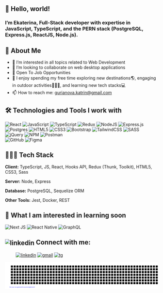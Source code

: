 ## 👋 Hello, world! 
### I’m Ekaterina, Full-Stack developer with expertise in JavaScript, TypeScript, and the PERN stack (PostgreSQL, Express.js, ReactJS, Node.js).
##  🚀 About Me 

- 👀 I’m interested in all topics related to Web Development
- 💞️ I’m looking to collaborate on web desktop applications
- 💼 Open To Job Opportunities
- 🌱 I enjoy spending my free time exploring new destinations🌎, engaging in outdoor activities🤸🏻‍♀️, and learning new tech stacks💻
- 📫 How to reach me: gurianova.katrin@gmail.com

## 🛠 Technologies and Tools I work with

![React](https://img.shields.io/badge/react-black.svg?style=for-the-badge&logo=react&logoColor=%2361DAFB)
![JavaScript](https://img.shields.io/badge/javascript-%23323330.svg?style=for-the-badge&logo=javascript&logoColor=%23F7DF1E)
![TypeScript](https://img.shields.io/badge/typescript-%23007ACC.svg?style=for-the-badge&logo=typescript&logoColor=white)
![Redux](https://img.shields.io/badge/redux-%23593d88.svg?style=for-the-badge&logo=redux&logoColor=white)
![NodeJS](https://img.shields.io/badge/node.js-6DA55F?style=for-the-badge&logo=node.js&logoColor=white)
![Express.js](https://img.shields.io/badge/express.js-%23404d59.svg?style=for-the-badge&logo=express&logoColor=%2361DAFB)
![Postgres](https://img.shields.io/badge/postgres-%23316192.svg?style=for-the-badge&logo=postgresql&logoColor=white)
![HTML5](https://img.shields.io/badge/html5-%23E34F36.svg?style=for-the-badge&logo=html5&logoColor=black)
![CSS3](https://img.shields.io/badge/css3-grey.svg?style=for-the-badge&logo=css3&logoColor=blue)
![Bootstrap](https://img.shields.io/badge/bootstrap-%23563D7C.svg?style=for-the-badge&logo=bootstrap&logoColor=white)
![TailwindCSS](https://img.shields.io/badge/tailwindcss-%2338B2AC.svg?style=for-the-badge&logo=tailwind-css&logoColor=white)
![SASS](https://img.shields.io/badge/SASS-hotpink.svg?style=for-the-badge&logo=SASS&logoColor=white)
![jQuery](https://img.shields.io/badge/jquery-%230769AD.svg?style=for-the-badge&logo=jquery&logoColor=white)
![NPM](https://img.shields.io/badge/NPM-%23000000.svg?style=for-the-badge&logo=npm&logoColor=white)
![Postman](https://img.shields.io/badge/Postman-FF6C37?style=for-the-badge&logo=postman&logoColor=white)\
![GitHub](https://img.shields.io/badge/Github_Pages-%23121011.svg?style=for-the-badge&logo=github&logoColor=white)
![Figma](https://img.shields.io/badge/figma-%23F24E1E.svg?style=for-the-badge&logo=figma&logoColor=white)

## 👩🏻‍💻 Tech Stack

**Client:** TypeScript, JS, React, Hooks API, Redux (Thunk, Toolkit), HTML5, CSS3, Sass

**Server:** Node, Express

**Database:** PostgreSQL, Sequelize ORM

**Other Tools:** Jest, Docker, REST



## 👾 What I am interested in learning soon
![Next JS](https://img.shields.io/badge/Next-black?style=for-the-badge&logo=next.js&logoColor=white)
![React Native](https://img.shields.io/badge/react_native-%2320232a.svg?style=for-the-badge&logo=react&logoColor=%2361DAFB)
![GraphQL](https://img.shields.io/badge/-GraphQL-E10098?style=for-the-badge&logo=graphql&logoColor=white)

## <img align="center" src="https://www.svgrepo.com/show/440486/earth.svg" alt="linkedin" height="35" width="35" /> Connect with me:
<p>
&nbsp &nbsp &nbsp &nbsp &nbsp<a href="https://www.linkedin.com/in/ekaterina-gurianova/" target="blank" margin-rightt="20"><img align="center" src="https://www.svgrepo.com/show/35519/linkedin-logo.svg" alt="linkedin" height="30" width="40" /></a>
    <a href="gurianova.katrin@gmail.com" target="blank"><img align="center" src="https://www.svgrepo.com/show/444193/brand-google-gmail.svg" alt="gmail" height="40" width="40" /></a>
  <a href="https://t.me/k3ttrin" target="blank"><img align="center" src="https://www.svgrepo.com/show/204357/telegram.svg" alt="tg" height="35" width="40" /></a>
</p>

![gitartwork](gitartwork.svg)


<!---
k3rina/k3rina is a ✨ special ✨ repository because its `README.md` (this file) appears on your GitHub profile.
You can click the Preview link to take a look at your changes.
--->
